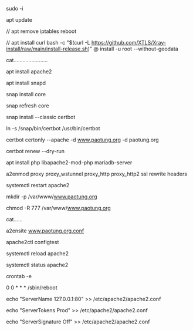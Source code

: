 sudo -i

apt update

// apt remove iptables   reboot

// apt install curl
bash -c "$(curl -L https://github.com/XTLS/Xray-install/raw/main/install-release.sh)" @ install -u root --without-geodata
 
 cat.......................
  
 apt install apache2
 
apt install snapd

snap install core

snap refresh core

snap install --classic certbot

ln -s /snap/bin/certbot /usr/bin/certbot

certbot certonly --apache -d www.paotung.org -d paotung.org

certbot renew --dry-run


apt install php libapache2-mod-php mariadb-server

a2enmod proxy proxy_wstunnel proxy_http proxy_http2 ssl rewrite headers

systemctl restart apache2

mkdir -p /var/www/www.paotung.org

chmod -R 777 /var/www/www.paotung.org


cat......

a2ensite www.paotung.org.conf

apache2ctl configtest

systemctl reload apache2

systemctl status apache2


crontab -e

0 0 * * * /sbin/reboot

echo "ServerName 127.0.0.1:80" >> /etc/apache2/apache2.conf

echo "ServerTokens Prod" >> /etc/apache2/apache2.conf

echo "ServerSignature Off" >> /etc/apache2/apache2.conf




